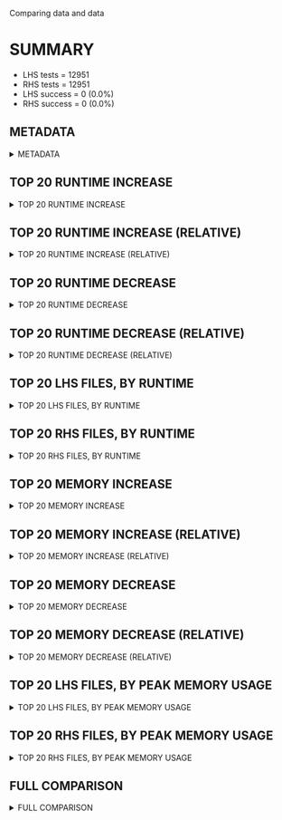 Comparing data and data


# SUMMARY
- LHS tests = 12951
- RHS tests = 12951
- LHS success = 0  (0.0%)
- RHS success = 0  (0.0%)


## METADATA

<details><summary>METADATA</summary>

# LHS
<pre>
Ramon benchmark for Z3
-
Job description: 
Job tag: smt-sls-alive
Z3 repo: https://github.com/Z3Prover/z3
Z3 commit: 85d3041a808b64c9d8491cd1084bdd0431618ece
Z3 branch: master
Z3 options: "-T:20 -v:2 -st tactic.default_tactic="(then simplify propagate-values solve-eqs simplify smt-sls)" model_validate=true"
Z3 inputs: inputs/alive-arm-tv-smt-benchmarks
Z3 commit message: avoid platform non-reproducibility due to argument evaluation ordering

</pre>
# RHS
<pre>
Ramon benchmark for Z3
-
Job description: 
Job tag: smt-sls-alive
Z3 repo: https://github.com/Z3Prover/z3
Z3 commit: 85d3041a808b64c9d8491cd1084bdd0431618ece
Z3 branch: master
Z3 options: "-T:20 -v:2 -st tactic.default_tactic="(then simplify propagate-values solve-eqs simplify smt-sls)" model_validate=true"
Z3 inputs: inputs/alive-arm-tv-smt-benchmarks
Z3 commit message: avoid platform non-reproducibility due to argument evaluation ordering

</pre>
</details>


## TOP 20 RUNTIME INCREASE

<details><summary>TOP 20 RUNTIME INCREASE</summary>

|FILE                                                                                        |TIME_L     |TIME_R     |DIFF(s)    |DIFF(%)|
|-------------|-------------:|-------------:|--------------:|------------:|
</details>


## TOP 20 RUNTIME INCREASE (RELATIVE)

<details><summary>TOP 20 RUNTIME INCREASE (RELATIVE)</summary>

|FILE                                                                                        |TIME_L     |TIME_R     |DIFF(s)    |DIFF(%)|
|-------------|-------------:|-------------:|--------------:|------------:|
</details>


## TOP 20 RUNTIME DECREASE

<details><summary>TOP 20 RUNTIME DECREASE</summary>

|FILE                                                                                        |TIME_L     |TIME_R     |DIFF(s)    |DIFF(%)|
|-------------|-------------:|-------------:|--------------:|------------:|
</details>


## TOP 20 RUNTIME DECREASE (RELATIVE)

<details><summary>TOP 20 RUNTIME DECREASE (RELATIVE)</summary>

|FILE                                                                                        |TIME_L     |TIME_R     |DIFF(s)    |DIFF(%)|
|-------------|-------------:|-------------:|--------------:|------------:|
</details>


## TOP 20 LHS FILES, BY RUNTIME

<details><summary>TOP 20 LHS FILES, BY RUNTIME</summary>

|FILE                                                                                       |TIME     |MEM        |
|------------|----------:|---------:|
|33gjFZbaDUwg.smt2                                                                          |   0.016s |18.104MiB|
|XMyUwG9eoRJ2.smt2                                                                          |   0.015s |18.028MiB|
|GLysNc1bVPfT.smt2                                                                          |   0.015s |17.988MiB|
|AihKVWf44teQ.smt2                                                                          |   0.015s |18.056MiB|
|XLNprx59zSKn.smt2                                                                          |   0.015s |17.988MiB|
|GNjtIBwrSfVx.smt2                                                                          |   0.015s |18.148MiB|
|AiegbRD6n0gC.smt2                                                                          |   0.015s |17.996MiB|
|wLr8VYbZPpiW.smt2                                                                          |   0.015s |18.08MiB|
|ck9YUcwlwIPJ.smt2                                                                          |   0.015s |17.944MiB|
|4Dyx7L8CTvRd.smt2                                                                          |   0.015s |18.18MiB|
|GMfsOTI2Bzmm.smt2                                                                          |   0.015s |18.18MiB|
|GP3qsd6uhf6W.smt2                                                                          |   0.015s |18.152MiB|
|93x4uK1y66N2.smt2                                                                          |   0.015s |17.996MiB|
|4EbmHrH4xIxw.smt2                                                                          |   0.015s |18.0MiB|
|hQzdTZkZqBPW.smt2                                                                          |   0.015s |17.992MiB|
|D8IOmYK261Gs.smt2                                                                          |   0.015s |18.152MiB|
|04yIptroA1HN.smt2                                                                          |   0.015s |18.024MiB|
|13WAwcX69QQi.smt2                                                                          |   0.015s |18.132MiB|
|71cFoj7Eg7fm.smt2                                                                          |   0.015s |17.988MiB|
|BWkxcp4lzeFK.smt2                                                                          |   0.015s |18.016MiB|
</details>


## TOP 20 RHS FILES, BY RUNTIME

<details><summary>TOP 20 RHS FILES, BY RUNTIME</summary>

|FILE                                                                                       |TIME     |MEM        |
|------------|----------:|---------:|
|33gjFZbaDUwg.smt2                                                                          |   0.016s |18.104MiB|
|XMyUwG9eoRJ2.smt2                                                                          |   0.015s |18.028MiB|
|GLysNc1bVPfT.smt2                                                                          |   0.015s |17.988MiB|
|AihKVWf44teQ.smt2                                                                          |   0.015s |18.056MiB|
|XLNprx59zSKn.smt2                                                                          |   0.015s |17.988MiB|
|GNjtIBwrSfVx.smt2                                                                          |   0.015s |18.148MiB|
|AiegbRD6n0gC.smt2                                                                          |   0.015s |17.996MiB|
|wLr8VYbZPpiW.smt2                                                                          |   0.015s |18.08MiB|
|ck9YUcwlwIPJ.smt2                                                                          |   0.015s |17.944MiB|
|4Dyx7L8CTvRd.smt2                                                                          |   0.015s |18.18MiB|
|GMfsOTI2Bzmm.smt2                                                                          |   0.015s |18.18MiB|
|GP3qsd6uhf6W.smt2                                                                          |   0.015s |18.152MiB|
|93x4uK1y66N2.smt2                                                                          |   0.015s |17.996MiB|
|4EbmHrH4xIxw.smt2                                                                          |   0.015s |18.0MiB|
|hQzdTZkZqBPW.smt2                                                                          |   0.015s |17.992MiB|
|D8IOmYK261Gs.smt2                                                                          |   0.015s |18.152MiB|
|04yIptroA1HN.smt2                                                                          |   0.015s |18.024MiB|
|13WAwcX69QQi.smt2                                                                          |   0.015s |18.132MiB|
|71cFoj7Eg7fm.smt2                                                                          |   0.015s |17.988MiB|
|BWkxcp4lzeFK.smt2                                                                          |   0.015s |18.016MiB|
</details>


## TOP 20 MEMORY INCREASE

<details><summary>TOP 20 MEMORY INCREASE</summary>

|FILE                                                                                        |MEM_L         |MEM_R         |DIFF            |DIFF(%)|
|-------------|-------------:|-------------:|--------------:|------------:|
</details>


## TOP 20 MEMORY INCREASE (RELATIVE)

<details><summary>TOP 20 MEMORY INCREASE (RELATIVE)</summary>

|FILE                                                                                        |MEM_L         |MEM_R         |DIFF            |DIFF(%)|
|-------------|-------------:|-------------:|--------------:|------------:|
</details>


## TOP 20 MEMORY DECREASE

<details><summary>TOP 20 MEMORY DECREASE</summary>

|FILE                                                                                        |MEM_L         |MEM_R         |DIFF            |DIFF(%)|
|-------------|-------------:|-------------:|--------------:|------------:|
</details>


## TOP 20 MEMORY DECREASE (RELATIVE)

<details><summary>TOP 20 MEMORY DECREASE (RELATIVE)</summary>

|FILE                                                                                        |MEM_L         |MEM_R         |DIFF            |DIFF(%)|
|-------------|-------------:|-------------:|--------------:|------------:|
</details>


## TOP 20 LHS FILES, BY PEAK MEMORY USAGE

<details><summary>TOP 20 LHS FILES, BY PEAK MEMORY USAGE</summary>

|FILE                                                                                       |TIME     |MEM        |
|------------|----------:|---------:|
|jYf5cejk1QcB.smt2                                                                          |   0.007s |19.044MiB|
|Wa7kU7F0sPOU.smt2                                                                          |   0.005s |18.984MiB|
|tDFiKAkfoXnX.smt2                                                                          |   0.004s |18.984MiB|
|wCYBtu7WqcaX.smt2                                                                          |   0.007s |18.96MiB|
|y1U62FqEmcAQ.smt2                                                                          |   0.007s |18.908MiB|
|Wbj0jSWs2er3.smt2                                                                          |   0.007s |18.88MiB|
|UMEz6lzjoFVA.smt2                                                                          |   0.005s |18.856MiB|
|QVV8OsQy1SCe.smt2                                                                          |   0.005s |18.844MiB|
|Y6sLYdQFAV4u.smt2                                                                          |   0.005s |18.828MiB|
|p1ZWBzJN47Wv.smt2                                                                          |   0.004s |18.828MiB|
|wEdxYs1kjLUS.smt2                                                                          |   0.005s |18.804MiB|
|NyVpfN1yjJaY.smt2                                                                          |   0.007s |18.776MiB|
|vDwXanFgrDJ8.smt2                                                                          |   0.005s |18.772MiB|
|EyF4jcy6dMJY.smt2                                                                          |   0.008s |18.768MiB|
|Hcvycmed8TV7.smt2                                                                          |   0.005s |18.768MiB|
|QbCd3VJcBPd9.smt2                                                                          |   0.005s |18.76MiB|
|ngd4RCXdNCcR.smt2                                                                          |   0.004s |18.76MiB|
|Ex7F49PzQ7QX.smt2                                                                          |   0.009s |18.752MiB|
|14mUbVobTEcW.smt2                                                                          |   0.006s |18.752MiB|
|0L43LLTi1JtL.smt2                                                                          |   0.008s |18.74MiB|
</details>


## TOP 20 RHS FILES, BY PEAK MEMORY USAGE

<details><summary>TOP 20 RHS FILES, BY PEAK MEMORY USAGE</summary>

|FILE                                                                                       |TIME     |MEM        |
|------------|----------:|---------:|
|jYf5cejk1QcB.smt2                                                                          |   0.007s |19.044MiB|
|Wa7kU7F0sPOU.smt2                                                                          |   0.005s |18.984MiB|
|tDFiKAkfoXnX.smt2                                                                          |   0.004s |18.984MiB|
|wCYBtu7WqcaX.smt2                                                                          |   0.007s |18.96MiB|
|y1U62FqEmcAQ.smt2                                                                          |   0.007s |18.908MiB|
|Wbj0jSWs2er3.smt2                                                                          |   0.007s |18.88MiB|
|UMEz6lzjoFVA.smt2                                                                          |   0.005s |18.856MiB|
|QVV8OsQy1SCe.smt2                                                                          |   0.005s |18.844MiB|
|Y6sLYdQFAV4u.smt2                                                                          |   0.005s |18.828MiB|
|p1ZWBzJN47Wv.smt2                                                                          |   0.004s |18.828MiB|
|wEdxYs1kjLUS.smt2                                                                          |   0.005s |18.804MiB|
|NyVpfN1yjJaY.smt2                                                                          |   0.007s |18.776MiB|
|vDwXanFgrDJ8.smt2                                                                          |   0.005s |18.772MiB|
|EyF4jcy6dMJY.smt2                                                                          |   0.008s |18.768MiB|
|Hcvycmed8TV7.smt2                                                                          |   0.005s |18.768MiB|
|QbCd3VJcBPd9.smt2                                                                          |   0.005s |18.76MiB|
|ngd4RCXdNCcR.smt2                                                                          |   0.004s |18.76MiB|
|Ex7F49PzQ7QX.smt2                                                                          |   0.009s |18.752MiB|
|14mUbVobTEcW.smt2                                                                          |   0.006s |18.752MiB|
|0L43LLTi1JtL.smt2                                                                          |   0.008s |18.74MiB|
</details>


## FULL COMPARISON

<details><summary>FULL COMPARISON</summary>

|FILE                                                                                        |TIME_L     |TIME_R     |DIFF(s)    |DIFF(%)|
|-------------|-------------:|-------------:|--------------:|------------:|
</details>
